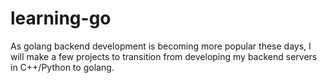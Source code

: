 # learning-go
As golang backend development is becoming more popular these days, I will make a few projects to transition from developing my backend servers in C++/Python to golang.
